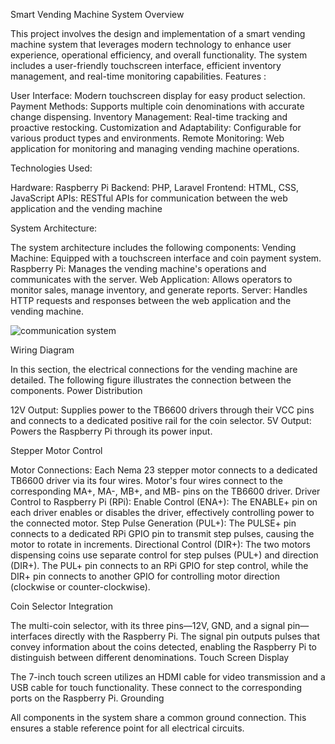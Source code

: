 Smart Vending Machine System
Overview

This project involves the design and implementation of a smart vending machine system that leverages modern technology to enhance user experience, operational efficiency, and overall functionality. The system includes a user-friendly touchscreen interface, efficient inventory management, and real-time monitoring capabilities.
Features :

User Interface: Modern touchscreen display for easy product selection.
Payment Methods: Supports multiple coin denominations with accurate change dispensing.
Inventory Management: Real-time tracking and proactive restocking.
Customization and Adaptability: Configurable for various product types and environments.
Remote Monitoring: Web application for monitoring and managing vending machine operations.

Technologies Used:

Hardware: Raspberry Pi
Backend: PHP, Laravel
Frontend: HTML, CSS, JavaScript
APIs: RESTful APIs for communication between the web application and the vending machine

System Architecture:

The system architecture includes the following components:
Vending Machine: Equipped with a touchscreen interface and coin payment system.
Raspberry Pi: Manages the vending machine's operations and communicates with the server.
Web Application: Allows operators to monitor sales, manage inventory, and generate reports.
Server: Handles HTTP requests and responses between the web application and the vending machine.


![communication system](https://github.com/user-attachments/assets/749413b4-2af4-4276-bc60-254de330abcf)


Wiring Diagram

In this section, the electrical connections for the vending machine are detailed. The following figure illustrates the connection between the components.
Power Distribution

12V Output: Supplies power to the TB6600 drivers through their VCC pins and connects to a dedicated positive rail for the coin selector.
5V Output: Powers the Raspberry Pi through its power input.

Stepper Motor Control

Motor Connections: Each Nema 23 stepper motor connects to a dedicated TB6600 driver via its four wires.
Motor's four wires connect to the corresponding MA+, MA-, MB+, and MB- pins on the TB6600 driver.
Driver Control to Raspberry Pi (RPi):
Enable Control (ENA+): The ENABLE+ pin on each driver enables or disables the driver, effectively controlling power to the connected motor.
Step Pulse Generation (PUL+): The PULSE+ pin connects to a dedicated RPi GPIO pin to transmit step pulses, causing the motor to rotate in increments.
Directional Control (DIR+): The two motors dispensing coins use separate control for step pulses (PUL+) and direction (DIR+). The PUL+ pin connects to an RPi GPIO for step control, while the DIR+ pin connects to another GPIO for controlling motor direction (clockwise or counter-clockwise).

Coin Selector Integration

The multi-coin selector, with its three pins—12V, GND, and a signal pin—interfaces directly with the Raspberry Pi. The signal pin outputs pulses that convey information about the coins detected, enabling the Raspberry Pi to distinguish between different denominations.
Touch Screen Display

The 7-inch touch screen utilizes an HDMI cable for video transmission and a USB cable for touch functionality. These connect to the corresponding ports on the Raspberry Pi.
Grounding

All components in the system share a common ground connection. This ensures a stable reference point for all electrical circuits.

